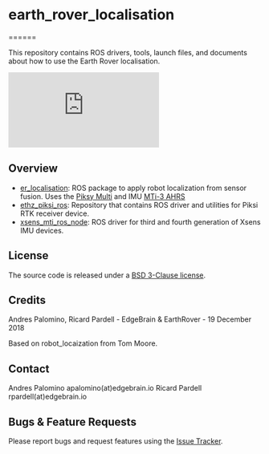 # earth_rover_localisation
======

This repository contains ROS drivers, tools, launch files, and documents about how to use the Earth Rover localisation.

![overview_image](https://github.com/earthrover/earth_rover_localisation/tree/master/er_localisation/docs/overview_image.pdf)

Overview
------
- [er_localisation](https://github.com/earthrover/earth_rover_localisation/tree/master/er_localisation): ROS package to apply robot localization from sensor fusion. Uses the [Piksy Multi](https://www.swiftnav.com/piksi-multi) and IMU [MTi-3 AHRS](https://www.xsens.com/products/mti-1-series/)
- [ethz_piksi_ros](https://github.com/ethz-asl/ethz_piksi_ros/tree/767b0192be2f1a3e5434bcf6ddf33bb3dbd96c4f): Repository that contains ROS driver and utilities for Piksi RTK receiver device.
- [xsens_mti_ros_node](https://github.com/xsens/xsens_mti_ros_node): ROS driver for third and fourth generation of Xsens IMU devices.

License
-------
The source code is released under a [BSD 3-Clause license](https://github.com/ethz-asl/ethz_piksi_ros/blob/master/LICENSE).

Credits
-------
Andres Palomino, Ricard Pardell - EdgeBrain & EarthRover - 19 December 2018

Based on robot_locaization from Tom Moore.

Contact
-------
Andres Palomino apalomino(at)edgebrain.io
Ricard Pardell rpardell(at)edgebrain.io


Bugs & Feature Requests
-------
Please report bugs and request features using the [Issue Tracker](https://github.com/earthrover/earth_rover_localisation/issues).
